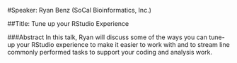 #Speaker: Ryan Benz (SoCal Bioinformatics, Inc.)

##Title: Tune up your RStudio Experience

###Abstract
In this talk, Ryan will discuss some of the ways you can tune-up your RStudio experience to make it easier to work with and to stream line commonly performed tasks to support your coding and analysis work.